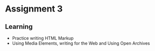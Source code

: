 # Assignment 3

## Learning
- Practice writing HTML Markup
- Using Media Elements, writing for the Web and Using Open Archives
